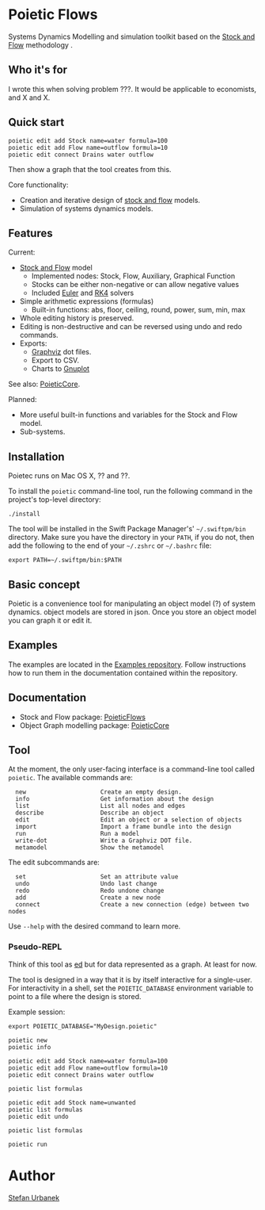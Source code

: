 # Poietic Flows

Systems Dynamics Modelling and simulation toolkit based on the
[Stock and Flow](https://en.wikipedia.org/wiki/Stock_and_flow) methodology .

## Who it's for

I wrote this when solving problem ???.  It would be applicable to economists, and X and X.

## Quick start

```
poietic edit add Stock name=water formula=100
poietic edit add Flow name=outflow formula=10
poietic edit connect Drains water outflow
```
Then show a graph that the tool creates from this.


Core functionality:

- Creation and iterative design of [stock and flow](https://en.wikipedia.org/wiki/Stock_and_flow) models.
- Simulation of systems dynamics models.

## Features

Current:

- [Stock and Flow](https://en.wikipedia.org/wiki/Stock_and_flow) model
    - Implemented nodes: Stock, Flow, Auxiliary, Graphical Function
    - Stocks can be either non-negative or can allow negative values
    - Included [Euler](https://en.wikipedia.org/wiki/Euler_method) and [RK4](https://en.wikipedia.org/wiki/Runge–Kutta_methods) solvers
- Simple arithmetic expressions (formulas)
    - Built-in functions: abs, floor, ceiling, round, power, sum, min, max
- Whole editing history is preserved.
- Editing is non-destructive and can be reversed using undo and
  redo commands.
- Exports:
    - [Graphviz](https://graphviz.org) dot files.
    - Export to CSV.
    - Charts to [Gnuplot](http://gnuplot.info)

See also: [PoieticCore](https://github.com/OpenPoiesis/PoieticCore).

Planned:

- More useful built-in functions and variables for the Stock and Flow model.
- Sub-systems.

## Installation

Poietec runs on Mac OS X, ?? and ??.  

To install the `poietic` command-line tool, run the following command in the
project's top-level directory:

```
./install
```

The tool will be installed in the Swift Package Manager's' `~/.swiftpm/bin`
directory. Make sure you have the directory in your `PATH`, if you do not, then
add the following to the end of your `~/.zshrc` or `~/.bashrc` file:

```
export PATH=~/.swiftpm/bin:$PATH
```

## Basic concept

Poietic is a convenience tool for manipulating an object model (?) of system dynamics.  object models are stored in json.  Once you store an object model you can graph it or edit it.


## Examples

The examples are located in the [Examples repository](https://github.com/OpenPoiesis/PoieticExamples).
Follow instructions how to run them in the documentation contained within the
repository.


## Documentation

- Stock and Flow package: [PoieticFlows](https://openpoiesis.github.io/PoieticFlows/documentation/poieticflows/)
- Object Graph modelling package: [PoieticCore](https://openpoiesis.github.io/PoieticCore/documentation/poieticcore/)

## Tool

At the moment, the only user-facing interface is a command-line tool called
``poietic``. The available commands are:

```
  new                     Create an empty design.
  info                    Get information about the design
  list                    List all nodes and edges
  describe                Describe an object
  edit                    Edit an object or a selection of objects
  import                  Import a frame bundle into the design
  run                     Run a model
  write-dot               Write a Graphviz DOT file.
  metamodel               Show the metamodel
```

The edit subcommands are:

```
  set                     Set an attribute value
  undo                    Undo last change
  redo                    Redo undone change
  add                     Create a new node
  connect                 Create a new connection (edge) between two nodes
```

Use `--help` with the desired command to learn more.

### Pseudo-REPL

Think of this tool as [ed](https://en.wikipedia.org/wiki/Ed_(text_editor)) but
for data represented as a graph. At least for now.

The tool is designed in a way that it is by itself interactive for a single-user. 
For interactivity in a shell, set the `POIETIC_DATABASE` environment variable to
point to a file where the design is stored.

Example session:

```
export POIETIC_DATABASE="MyDesign.poietic"

poietic new
poietic info

poietic edit add Stock name=water formula=100
poietic edit add Flow name=outflow formula=10
poietic edit connect Drains water outflow

poietic list formulas

poietic edit add Stock name=unwanted
poietic list formulas
poietic edit undo

poietic list formulas

poietic run
```


# Author

[Stefan Urbanek](mailto:stefan.urbanek@gmail.com)

